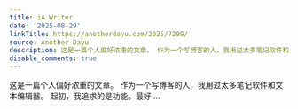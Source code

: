 ```yaml
---
title: iA Writer
date: '2025-08-29'
linkTitle: https://anotherdayu.com/2025/7299/
source: Another Dayu
description: 这是一篇个人偏好浓重的文章。 作为一个写博客的人，我用过太多笔记软件和文本编辑器。 起初，我追求的是功能。最好 ...
disable_comments: true
---
```

这是一篇个人偏好浓重的文章。 作为一个写博客的人，我用过太多笔记软件和文本编辑器。 起初，我追求的是功能。最好 ...